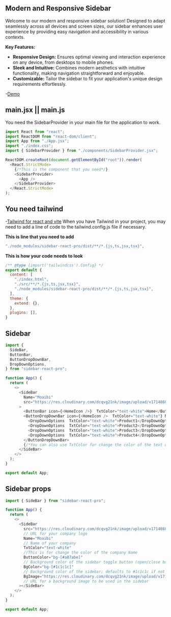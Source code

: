## Modern and Responsive Sidebar

Welcome to our modern and responsive sidebar solution! Designed to adapt seamlessly across all devices and screen sizes, our sidebar enhances user experience by providing easy navigation and accessibility in various contexts.

**Key Features:**

- **Responsive Design:** Ensures optimal viewing and interaction experience on any device, from desktops to mobile phones.
- **Sleek and Intuitive:** Combines modern aesthetics with intuitive functionality, making navigation straightforward and enjoyable.
- **Customizable:** Tailor the sidebar to fit your application's unique design requirements effortlessly.

-[Demo](sidebar-react-pro-v1.netlify.app)

## main.jsx || main.js

You need the SidebarProvider in your main file for the application to work.

```javascript
import React from "react";
import ReactDOM from "react-dom/client";
import App from "./App.jsx";
import "./index.css";
import { SidebarProvider } from "./components/SidebarProvider.jsx";

ReactDOM.createRoot(document.getElementById("root")).render(
  <React.StrictMode>
    {/*This is the component that you need*/}
    <SidebarProvider>
      <App />
    </SidebarProvider>
  </React.StrictMode>
);
```

## You need tailwind

-[Tailwind for react and vite](https://tailwindcss.com/docs/guides/vite)
When you have Tailwind in your project, you may need to add a line of code to the tailwind.config.js file if necessary.

**This is line that you need to add**

```javaScript
"./node_modules/sidebar-react-pro/dist/**/*.{js,ts,jsx,tsx}",
```

**This is how your code needs to look**

```javaScript
/** @type {import('tailwindcss').Config} */
export default {
  content: [
    "./index.html",
    "./src/**/*.{js,ts,jsx,tsx}",
    "./node_modules/sidebar-react-pro/dist/**/*.{js,ts,jsx,tsx}",
  ],
  theme: {
    extend: {},
  },
  plugins: [],
}
```

## Sidebar

```javascript
import {
  SideBar,
  ButtonBar,
  ButtonDropDownBar,
  DropDownOptions,
} from "sidebar-react-pro";

function App() {
  return (
    <>
      <SideBar
        Name="Moaibi"
        src="https://res.cloudinary.com/dcqvg21nk/image/upload/v1714868174/Portfolio/RESMOAIBI/s1okzium52134zpcetm9.png"
      >
        <ButtonBar icon={<HomeIcon />}  TxtColor="text-white">Home</ButtonBar>
        <ButtonDropDownBar icon={<HomeIcon />  TxtColor="text-white"} Name={"Products"}>
          <DropDownOptions  TxtColor="text-white">Product1</DropDownOptions>
          <DropDownOptions  TxtColor="text-white">Product2</DropDownOptions>
          <DropDownOptions  TxtColor="text-white">Product3</DropDownOptions>
          <DropDownOptions  TxtColor="text-white">Product4</DropDownOptions>
        </ButtonDropDownBar>
        {/*You can also use TxtColor for change the color of the text of the bottons*/}
      </SideBar>
    </>
  );
}

export default App;
```

## Sidebar props

```javascript
import { SideBar } from "sidebar-react-pro";

function App() {
  return (
    <>
      <SideBar
        src="https://res.cloudinary.com/dcqvg21nk/image/upload/v1714868174/Portfolio/RESMOAIBI/s1okzium52134zpcetm9.png"
        // URL for your company logo
        Name="Moaibi"
        // Name of your company
        TxtColor="text-white"
        //This is for change the color of the company Name
        ButtonColor="bg-[#a87abe]"
        // Background color of the sidebar toggle button (open/close button)
        BgColor="bg-[#1c1c1c]"
        // Background color of the sidebar; defaults to #1c1c1c if not specified
        BgImage="https://res.cloudinary.com/dcqvg21nk/image/upload/v1713594373/Portfolio/kh7azy142fknzrmstqed.jpg"
        // URL for a background image to be used in the sidebar
      ></SideBar>
    </>
  );
}

export default App;
```

